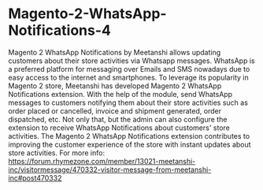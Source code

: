 # Magento-2-WhatsApp-Notifications-4
Magento 2 WhatsApp Notifications by Meetanshi allows updating customers about their store activities via Whatsapp messages. WhatsApp is a preferred platform for messaging over Emails and SMS nowadays due to easy access to the internet and smartphones. To leverage its popularity in Magento 2 store, Meetanshi has developed Magento 2 WhatsApp Notifications extension. With the help of the module, send WhatsApp messages to customers notifying them about their store activities such as order placed or cancelled, invoice and shipment generated, order dispatched, etc. Not only that, but the admin can also configure the extension to receive WhatsApp Notifications about customers' store activities. The Magento 2 WhatsApp Notifications extension contributes to improving the customer experience of the store with instant updates about store activities.  For more info: https://forum.rhymezone.com/member/13021-meetanshi-inc/visitormessage/470332-visitor-message-from-meetanshi-inc#post470332
